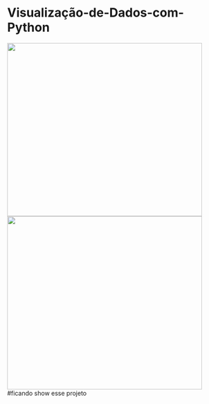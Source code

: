 # Visualização-de-Dados-com-Python

<image src="Figuras/figura1.png" height=400 width=450/>

<image src="Figuras/population.png" height=400 width=450/>
#ficando show esse projeto
